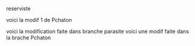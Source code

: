reserviste

voici la modif 1 de Pchaton

voici la modification faite dans branche parasite
voici une modif faite dans la brache Pchaton
